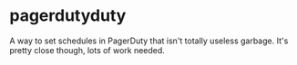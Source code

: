 pagerdutyduty
=============

A way to set schedules in PagerDuty that isn't totally useless garbage. It's pretty close though, lots of work needed.
